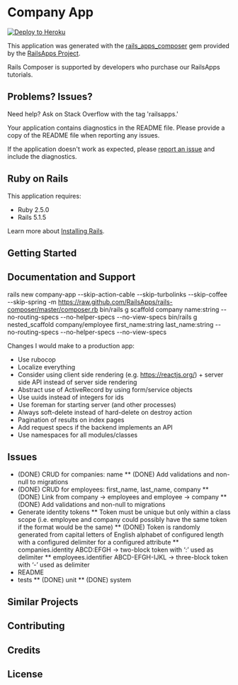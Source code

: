 Company App
================

[![Deploy to Heroku](https://www.herokucdn.com/deploy/button.png)](https://heroku.com/deploy)

This application was generated with the [rails_apps_composer](https://github.com/RailsApps/rails_apps_composer) gem
provided by the [RailsApps Project](http://railsapps.github.io/).

Rails Composer is supported by developers who purchase our RailsApps tutorials.

Problems? Issues?
-----------

Need help? Ask on Stack Overflow with the tag 'railsapps.'

Your application contains diagnostics in the README file. Please provide a copy of the README file when reporting any issues.

If the application doesn't work as expected, please [report an issue](https://github.com/RailsApps/rails_apps_composer/issues)
and include the diagnostics.

Ruby on Rails
-------------

This application requires:

- Ruby 2.5.0
- Rails 5.1.5

Learn more about [Installing Rails](http://railsapps.github.io/installing-rails.html).

Getting Started
---------------

Documentation and Support
-------------------------

rails new company-app --skip-action-cable --skip-turbolinks --skip-coffee --skip-spring -m https://raw.github.com/RailsApps/rails-composer/master/composer.rb
bin/rails g scaffold company name:string --no-routing-specs --no-helper-specs --no-view-specs
bin/rails g nested_scaffold company/employee first_name:string last_name:string --no-routing-specs --no-helper-specs --no-view-specs

Changes I would make to a production app:
* Use rubocop
* Localize everything
* Consider using client side rendering (e.g. https://reactjs.org/) + server
  side API instead of server side rendering
* Abstract use of ActiveRecord by using form/service objects
* Use uuids instead of integers for ids
* Use foreman for starting server (and other processes)
* Always soft-delete instead of hard-delete on destroy action
* Pagination of results on index pages
* Add request specs if the backend implements an API 
* Use namespaces for all modules/classes

Issues
-------------

* (DONE) CRUD for companies: name
** (DONE) Add validations and non-null to migrations
* (DONE) CRUD for employees: first_name, last_name, company
** (DONE) Link from company -> employees and employee -> company
** (DONE) Add validations and non-null to migrations
* Generate identity tokens
** Token must be unique but only within a class scope (i.e. employee and company
   could possibly have the same token if the format would be the same)
** (DONE) Token is randomly generated from capital letters of English alphabet of 
   configured length with a configured delimiter for a configured attribute
** companies.identity ABCD:EFGH -> two-block token with ‘:’ used as delimiter
** employees.identifier ABCD-EFGH-IJKL -> three-block token with ‘-’ used as delimiter
* README
* tests
** (DONE) unit
** (DONE) system

Similar Projects
----------------

Contributing
------------

Credits
-------

License
-------
